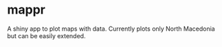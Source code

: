 # mappr
A shiny app to plot maps with data. Currently plots only North Macedonia but can be easily extended.
